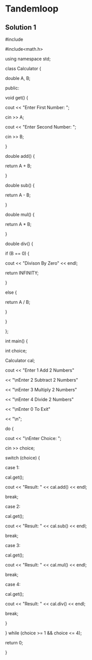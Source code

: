 # Tandemloop

## Solution 1

#include<iostream>
    
#include<math.h>
    
using namespace std;
    
class Calculator {

double A, B;

public:

void get() {

cout << "Enter First Number: ";

cin >> A;

cout << "Enter Second Number: ";

cin >> B;

}
    
double add() {

return A + B;

}
   
double sub() {

return A - B;
    
}
  
double mul() {

return A * B;

}

double div() {

if (B == 0) {

cout << "Divison By Zero" << endl;

return INFINITY;

}

else {

return A / B;

}

}

};

int main() {

int choice;

Calculator cal;
    
cout << "Enter 1 Add 2 Numbers"
 
<< "\nEnter 2 Subtract 2 Numbers"

<< "\nEnter 3 Multiply 2 Numbers"

<< "\nEnter 4 Divide 2 Numbers"

<< "\nEnter 0 To Exit"

<< "\n";

do {

cout << "\nEnter Choice: ";

cin >> choice;

switch (choice) {

case 1:

cal.get();

cout << "Result: " << cal.add() << endl;

break;

case 2:
            
cal.get();

cout << "Result: " << cal.sub() << endl;
    
break;

case 3:

cal.get();

cout << "Result: " << cal.mul() << endl;

break;

case 4:

cal.get();

cout << "Result: " << cal.div() << endl;

break;

}

} while (choice >= 1 && choice <= 4);

return 0;

}
